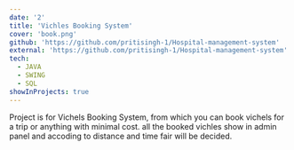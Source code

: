 ```yaml
---
date: '2'
title: 'Vichles Booking System'
cover: 'book.png'
github: 'https://github.com/pritisingh-1/Hospital-management-system'
external: 'https://github.com/pritisingh-1/Hospital-management-system'
tech:
  - JAVA
  - SWING
  - SQL
showInProjects: true
---
```


Project is for Vichels Booking System, from which you can book vichels for a trip or anything with minimal cost. all the booked vichles
show in admin panel and accoding to distance and time fair will be decided.
